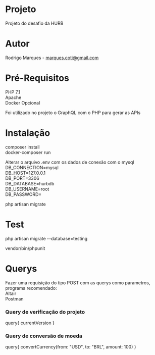 # Projeto

Projeto do desafio da HURB

# Autor

Rodrigo Marques - marques.coti@gmail.com

# Pré-Requisitos
PHP 7.1\
Apache\
Docker Opcional

Foi utilizado no projeto o GraphQL com o PHP para gerar as APIs

# Instalação

composer install  
docker-composer run

Alterar o arquivo .env com os dados de conexão com o mysql\
DB_CONNECTION=mysql\
DB_HOST=127.0.0.1\
DB_PORT=3306\
DB_DATABASE=hurbdb\
DB_USERNAME=root\
DB_PASSWORD=

php artisan migrate

# Test
php artisan migrate --database=testing

vendor/bin/phpunit

# Querys
Fazer uma requisição do tipo POST com as querys como parametros, programa recomendado:\
Altair\
Postman
### Query de verificação do projeto
query{
  currentVersion
}

### Query de conversão de moeda
query{
  convertCurrency(from: "USD", to: "BRL", amount: 100)
}